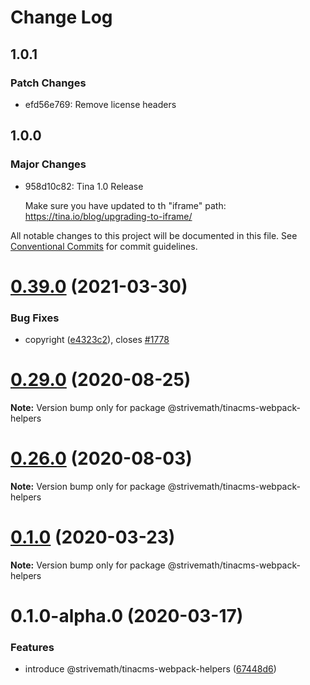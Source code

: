 # Change Log

## 1.0.1

### Patch Changes

- efd56e769: Remove license headers

## 1.0.0

### Major Changes

- 958d10c82: Tina 1.0 Release

  Make sure you have updated to th "iframe" path: https://tina.io/blog/upgrading-to-iframe/

All notable changes to this project will be documented in this file.
See [Conventional Commits](https://conventionalcommits.org) for commit guidelines.

# [0.39.0](https://github.com/tinacms/tinacms/compare/v0.38.0...v0.39.0) (2021-03-30)

### Bug Fixes

- copyright ([e4323c2](https://github.com/tinacms/tinacms/commit/e4323c25b7e893005bffad1827018b523b7f6939)), closes [#1778](https://github.com/tinacms/tinacms/issues/1778)

# [0.29.0](https://github.com/tinacms/tinacms/compare/v0.28.0...v0.29.0) (2020-08-25)

**Note:** Version bump only for package @strivemath/tinacms-webpack-helpers

# [0.26.0](https://github.com/tinacms/tinacms/compare/v0.25.0...v0.26.0) (2020-08-03)

**Note:** Version bump only for package @strivemath/tinacms-webpack-helpers

# [0.1.0](https://github.com/tinacms/tinacms/compare/@strivemath/tinacms-webpack-helpers@0.1.0-alpha.0...@strivemath/tinacms-webpack-helpers@0.1.0) (2020-03-23)

**Note:** Version bump only for package @strivemath/tinacms-webpack-helpers

# 0.1.0-alpha.0 (2020-03-17)

### Features

- introduce @strivemath/tinacms-webpack-helpers ([67448d6](https://github.com/tinacms/tinacms/commit/67448d6))
